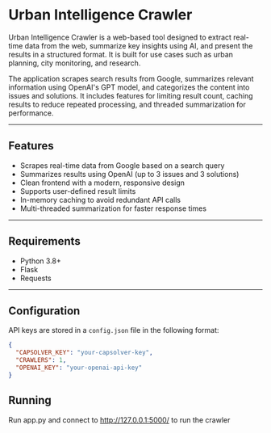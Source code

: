 # Urban Intelligence Crawler

Urban Intelligence Crawler is a web-based tool designed to extract real-time data from the web, summarize key insights using AI, and present the results in a structured format. It is built for use cases such as urban planning, city monitoring, and research.

The application scrapes search results from Google, summarizes relevant information using OpenAI's GPT model, and categorizes the content into issues and solutions. It includes features for limiting result count, caching results to reduce repeated processing, and threaded summarization for performance.

---

## Features

- Scrapes real-time data from Google based on a search query
- Summarizes results using OpenAI (up to 3 issues and 3 solutions)
- Clean frontend with a modern, responsive design
- Supports user-defined result limits
- In-memory caching to avoid redundant API calls
- Multi-threaded summarization for faster response times

---

## Requirements

- Python 3.8+
- Flask
- Requests

---

## Configuration

API keys are stored in a `config.json` file in the following format:

```json
{
  "CAPSOLVER_KEY": "your-capsolver-key",
  "CRAWLERS": 1,
  "OPENAI_KEY": "your-openai-api-key"
}
```

## Running
Run app.py and connect to http://127.0.0.1:5000/ to run the crawler